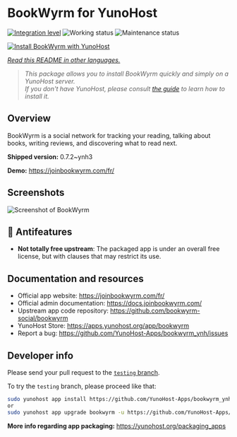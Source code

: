 <!--
N.B.: This README was automatically generated by <https://github.com/YunoHost/apps/tree/master/tools/readme_generator>
It shall NOT be edited by hand.
-->

# BookWyrm for YunoHost

[![Integration level](https://apps.yunohost.org/badge/integration/bookwyrm)](https://ci-apps.yunohost.org/ci/apps/bookwyrm/)
![Working status](https://apps.yunohost.org/badge/state/bookwyrm)
![Maintenance status](https://apps.yunohost.org/badge/maintained/bookwyrm)

[![Install BookWyrm with YunoHost](https://install-app.yunohost.org/install-with-yunohost.svg)](https://install-app.yunohost.org/?app=bookwyrm)

*[Read this README in other languages.](./ALL_README.md)*

> *This package allows you to install BookWyrm quickly and simply on a YunoHost server.*  
> *If you don't have YunoHost, please consult [the guide](https://yunohost.org/install) to learn how to install it.*

## Overview

BookWyrm is a social network for tracking your reading, talking about books, writing reviews, and discovering what to read next.


**Shipped version:** 0.7.2~ynh3

**Demo:** <https://joinbookwyrm.com/fr/>

## Screenshots

![Screenshot of BookWyrm](./doc/screenshots/screenshot-bookwyrm.jpg)

## :red_circle: Antifeatures

- **Not totally free upstream**: The packaged app is under an overall free license, but with clauses that may restrict its use.

## Documentation and resources

- Official app website: <https://joinbookwyrm.com/fr/>
- Official admin documentation: <https://docs.joinbookwyrm.com/>
- Upstream app code repository: <https://github.com/bookwyrm-social/bookwyrm>
- YunoHost Store: <https://apps.yunohost.org/app/bookwyrm>
- Report a bug: <https://github.com/YunoHost-Apps/bookwyrm_ynh/issues>

## Developer info

Please send your pull request to the [`testing` branch](https://github.com/YunoHost-Apps/bookwyrm_ynh/tree/testing).

To try the `testing` branch, please proceed like that:

```bash
sudo yunohost app install https://github.com/YunoHost-Apps/bookwyrm_ynh/tree/testing --debug
or
sudo yunohost app upgrade bookwyrm -u https://github.com/YunoHost-Apps/bookwyrm_ynh/tree/testing --debug
```

**More info regarding app packaging:** <https://yunohost.org/packaging_apps>
